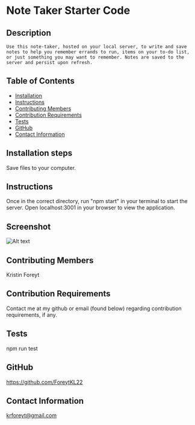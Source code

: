 # Note Taker Starter Code

  ## Description
    Use this note-taker, hosted on your local server, to write and save notes to help you remember errands to run, items on your to-do list, or just something you may want to remember. Notes are saved to the server and persist upon refresh.

  ## Table of Contents
  * [Installation](#installation)
  * [Instructions](#usage)
  * [Contributing Members](#contribution)
  * [Contribution Requirements](#contributionReqs)
  * [Tests](#tests)
  * [GitHub](#github)
  * [Contact Information](#contact)

  ## Installation steps
  Save files to your computer.

  ## Instructions
  Once in the correct directory, run "npm start" in your terminal to start the server. Open localhost:3001 in your browser to view the application.

  ## Screenshot
  ![Alt text](https://i.imgur.com/B3utfVa.png "screenshot of note-taker app") 

  ## Contributing Members
  Kristin Foreyt

  ## Contribution Requirements
  Contact me at my github or email (found below) regarding contribution requirements, if any.

  ## Tests
  npm run test

  ## GitHub
  https://github.com/ForeytKL22

  ## Contact Information
  krforeyt@gmail.com